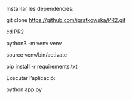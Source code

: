 Instal·lar les dependències:

git clone https://github.com/igratkowska/PR2.git

cd PR2

python3 -m venv venv

source venv/bin/activate

pip install -r requirements.txt

Executar l’aplicació:

python app.py
